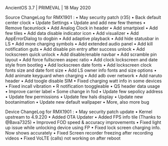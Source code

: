 AncientOS 3.7 | PRIMEVAL | 18 May 2020

Source ChangeLog for RMX1901 :
• May security patch (r35)
• Back default center clock
• Update Settings
• Update and add new few themes
• Remove faceunlock
• Add Analog Clock in header
• Add smartpixel
• Add few tiles
• Add data disable indicator icon
• Add visualizer
• Add AppErrorDialog to dogbin
• Add adaptive playback
• Add hide statusbar in LS
• Add more charging symbols
• Add extended audio panel
• Add kill notification guts
• Add disable pin entry after success unlock
• Add lockscreen quick unlock
• Add disable/enable navbar
• Add scramble pin layout
• Add force fullscreen aspec ratio
• Add clock lockscreen and date style from bootleg
• Add lockscreen date fonts
• Add lockscreen clock fonts size and date font size
• Add LS owner info fonts and size options
• Add animate keyguard when charging
• Add adb over network
• Add naruto header
• Add toogle disable SIM
• Fixed charging watt info in some devices
• Fixed incall vibration
• R notification tooggleable
• QS header data usage
• Improve carrier label
• Some change in fod
• Update few sepolicy address
• Update few permissions
• Update few hals display
• Update new bootanimation
• Update new default wallpaper
• More, also more bug

Device ChangeLog for RMX1901 :
• May security patch update
• Kernel upstream to 4.9.220
• Added OTA Updater
• Added FPS info tile (Thanks to @Bava7325)
• Improved FOD speed & accuracy improvements
• Fixed light up issue while unlocking device using FP
• Fixed lock screen charging info. Now shows accurately
• Fixed Screen recorder freezing after recording videos
• Fixed VoLTE (calls) not working on after reboot
